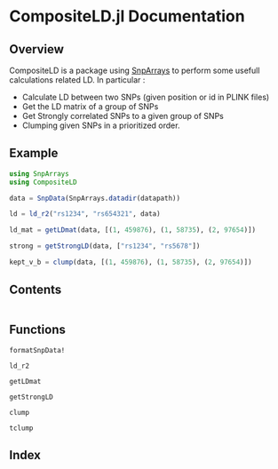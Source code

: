 # CompositeLD.jl Documentation


## Overview 

CompositeLD is a package using [SnpArrays](https://github.com/OpenMendel/SnpArrays.jl) to perform some usefull calculations related LD. In particular :
- Calculate LD between two SNPs (given position or id in PLINK files)
- Get the LD matrix of a group of SNPs
- Get Strongly correlated SNPs to a given group of SNPs
- Clumping given SNPs in a prioritized order.

## Example

```julia
using SnpArrays
using CompositeLD

data = SnpData(SnpArrays.datadir(datapath))

ld = ld_r2("rs1234", "rs654321", data)

ld_mat = getLDmat(data, [(1, 459876), (1, 58735), (2, 97654)])

strong = getStrongLD(data, ["rs1234", "rs5678"])

kept_v_b = clump(data, [(1, 459876), (1, 58735), (2, 97654)])
```

## Contents

```@contents
```

## Functions

```@docs
formatSnpData!

ld_r2

getLDmat

getStrongLD

clump

tclump
```

## Index

```@index
```